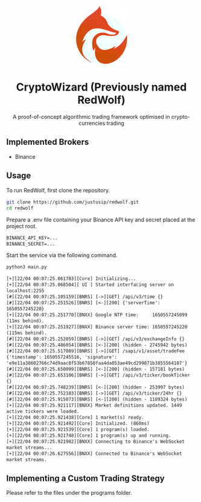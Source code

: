 <p align="center">
    <img src="redfox.png" alt="logo" />
</p>
<h1 align="center">CryptoWizard (Previously named RedWolf)</h1>
<div align="center">
    A proof-of-concept algorithmic trading framework optimised in crypto-currencies trading
</div>

## Implemented Brokers
- Binance

## Usage
To run RedWolf, first clone the repository.
```bash
git clone https://github.com/justusip/redwolf.git
cd redwolf
```
Prepare a .env file containing your Binance API key and secret placed at the project root.
```
BINANCE_API_KEY=...
BINANCE_SECRET=...
```
Start the service via the following command.
```bash
python3 main.py
```
```
[+][22/04 00:07:25.061783][Core] Initializing...
[+][22/04 00:07:25.068504][ UI ] Started interfacing server on localhost:2255
[#][22/04 00:07:25.105159][BNRS] [->][GET] /api/v3/time {}
[#][22/04 00:07:25.251526][BNRS] [<-][200] {'serverTime': 1650557245220}
[+][22/04 00:07:25.251770][BNXX] Google NTP time:     1650557245099 (11ms behind).
[+][22/04 00:07:25.251927][BNXX] Binance server time: 1650557245220 (115ms behind).
[#][22/04 00:07:25.252059][BNRS] [->][GET] /api/v3/exchangeInfo {}
[#][22/04 00:07:25.486054][BNRS] [<-][200] (hidden - 2745942 bytes)
[#][22/04 00:07:25.517089][BNRS] [->][GET] /sapi/v1/asset/tradeFee {'timestamp': 1650557245516, 'signature': 'e9e11a38602766c74d9aac8f53b67850faa4da053ae49cd299871b3855564107'}
[#][22/04 00:07:25.650099][BNRS] [<-][200] (hidden - 157181 bytes)
[#][22/04 00:07:25.653106][BNRS] [->][GET] /api/v3/ticker/bookTicker {}
[#][22/04 00:07:25.748239][BNRS] [<-][200] (hidden - 253997 bytes)
[#][22/04 00:07:25.752183][BNRS] [->][GET] /api/v3/ticker/24hr {}
[#][22/04 00:07:25.915073][BNRS] [<-][200] (hidden - 1109324 bytes)
[+][22/04 00:07:25.921117][BNXX] Market definitions updated. 1449 active tickers were loaded.
[+][22/04 00:07:25.921438][Core] 1 market(s) ready.
[+][22/04 00:07:25.921492][Core] Initialized. (860ms)
[+][22/04 00:07:25.921539][Core] 1 program(s) loaded.
[+][22/04 00:07:25.921748][Core] 1 program(s) up and running.
[+][22/04 00:07:25.921982][BNXX] Connecting to Binance's WebSocket market streams...
[+][22/04 00:07:26.627556][BNXX] Connected to Binance's WebSocket market streams.
```

## Implementing a Custom Trading Strategy
Please refer to the files under the programs folder.
